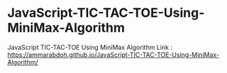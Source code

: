 # JavaScript-TIC-TAC-TOE-Using-MiniMax-Algorithm
JavaScript TIC-TAC-TOE Using MiniMax Algorithm
Link : https://ammarabdoh.github.io/JavaScript-TIC-TAC-TOE-Using-MiniMax-Algorithm/

